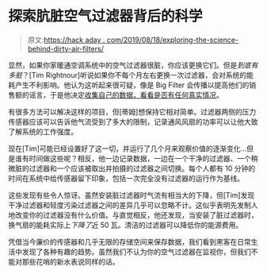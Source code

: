 # 探索肮脏空气过滤器背后的科学

> 原文:[https://hack aday . com/2019/08/18/exploring-the-science-behind-dirty-air-filters/](https://hackaday.com/2019/08/18/exploring-the-science-behind-dirty-air-filters/)

显然，如果你家暖通空调系统中的空气过滤器很脏，你应该更换它们。但是*到底有多脏*？[Tim Rightnour]听说如果你不每个月左右更换一次过滤器，会对系统的能耗产生不利影响。他认为这听起来很可疑，像是 Big Filter 会传播以提高他们的销售额的谣言，于是他决定[收集自己的数据，看看是否有任何真实情况](https://hackaday.io/project/167139-when-should-i-replace-my-ac-air-filter)。

有很多方法可以解决这样的项目，但[蒂姆]想保持它相对简单。过滤器两侧的压力传感器应该可以告诉他气流受到了多大的限制，记录通风风扇的功率可以让他大致了解系统的工作强度。

现在[Tim]可能已经设置好了这一切，并运行了几个月来观察价值的逐渐变化…但是谁有时间做这些呢？相反，他一边记录数据，一边在一个干净的过滤器、一个稍微脏的过滤器和一个应该被取出并拍摄的过滤器之间切换。每个人都有 10 分钟的时间在系统中给传感器留下印象，包括一次完全没有过滤器的运行作为基线。

这些发现有些令人惊讶。虽然安装脏过滤器时气流有相当大的下降，但[Tim]发现干净过滤器和轻度污染过滤器之间的差异几乎可以忽略不计。这似乎表明先发制人地改变你的过滤器没有什么价值。与直觉相反，他还发现，当安装了脏过滤器时，换气扇的能耗实际上*下降了*近 50 瓦。清洁的过滤器可以降低你的能源费用。

凭借当今廉价的传感器和几乎无限的存储空间来保存数据，我们看到黑客在日常生活中发现了各种有趣的趋势。虽然我们不认为你的空气过滤器在监视你，但我们不能对那些花哨的新水表说同样的话。